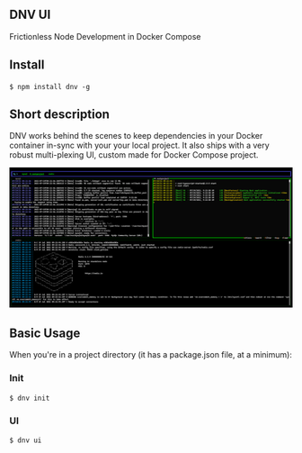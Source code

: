 ## DNV UI

Frictionless Node Development in Docker Compose

## Install

```console
$ npm install dnv -g
```

## Short description

DNV works behind the scenes to keep dependencies in your Docker container in-sync with your your local project.
It also ships with a very robust multi-plexing UI, custom made for Docker Compose project.

<img src="./terminal.png" alt="Example of UI" width="800px">

## Basic Usage

When you're in a project directory (it has a package.json file, at a minimum):

### Init

```console
$ dnv init
```

### UI

```console
$ dnv ui
```
